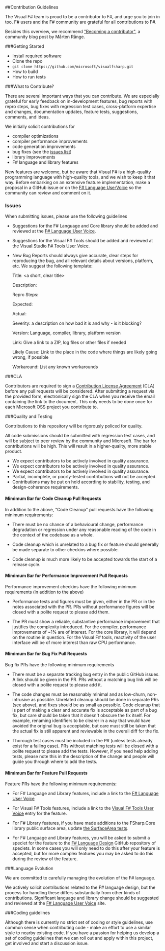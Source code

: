 ##Contribution Guidelines

The Visual F# team is proud to be a contributor to F#, and urge you to join in too. F# users and the F# community are grateful for all contributions to F#.

Besides this overview, we recommend ["Becoming a contributor"](http://mrange.wordpress.com/2014/12/11/becoming-an-fsharp-contributor/), a community blog post by Mårten Rånge. 

###Getting Started

- Install required software
- Clone the repo
 - `git clone https://github.com/microsoft/visualfsharp.git`
- How to build
- How to run tests

###What to Contribute?

There are several important ways that you can contribute. We are especially grateful for early feedback on in-development features, bug reports with repro steps, bug fixes with regression test cases, cross-platform expertise and changes, documentation updates, feature tests, suggestions, comments, and ideas. 

We initially solicit contributions for

- compiler optimizations
- compiler performance improvements
- code generation improvements
- bug fixes (see the [issues list](https://github.com/microsoft/visualfsharp/issues))
- library improvements
- F# language and library features

New features are welcome, but be aware that Visual F# is a high-quality programming language with high-quality tools, and we wish to keep it that way. Before embarking on an extensive feature implementation, make a proposal in a GitHub issue or on the [F# Language UserVoice](https://fslang.uservoice.com/) so the community can review and comment on it. 

### Issues

When submitting issues, please use the following guidelines

- Suggestions for the F# Language and Core library should be added and reviewed at the [F# Language User Voice](https://fslang.uservoice.com/).

- Suggestions for the Visual F# Tools should be added and reviewed at the [Visual Studio F# Tools  User Voice](https://visualstudio.uservoice.com/forums/121579-visual-studio/category/30935-languages-f-tools).

- New Bug Reports should always give accurate, clear steps for reproducing the bug, and all relevant details about versions, platform, etc.  We suggest the following template:

    Title: <a short, clear title>
    
    Description: <a description of the problem>
    
    Repro Steps: <step by step description>
    
    Expected: <what is expected>
    
    Actual: <what you really get>
    
    Severity: a description on how bad it is and why - is it blocking?
    
    Version: Language, compiler, library, platform version
    
    Link: Give a link to a ZIP, log files or other files if needed
    
    Likely Cause: Link to the place in the code where things are likely going wrong, if possible
    
    Workaround: List any known workarounds

###CLA

Contributors are required to sign a [Contribution License Agreement](https://cla.msopentech.com/) (CLA) before any pull requests will be considered. After submitting a request via the provided form, electronically sign the CLA when you receive the email containing the link to the document. This only needs to be done once for each Microsoft OSS project you contribute to.

###Quality and Testing

Contributions to this repository will be rigorously policed for quality.

All code submissions should be submitted with regression test cases, and will be subject to peer review by the community and Microsoft.  The bar for contributions will be high. This will result in a higher-quality, more stable product.

- We expect contributors to be actively involved in quality assurance.
- We expect contributors to be actively involved in quality assurance.
- We expect contributors to be actively involved in quality assurance.
- Partial, incomplete, or poorly-tested contributions will not be accepted.
- Contributions may be put on hold according to stability, testing, and design-coherence requirements.

#### Mimimum Bar for Code Cleanup Pull Requests

In addition to the above, "Code Cleanup" pull requests have the following minimum requirements:

- There must be no chance of a behavioural change, performance degradation or regression under any reasonable reading of the code in the context of the codebase as a whole.  

- Code cleanup which is unrelated to a bug fix or feature should generally be made separate to other checkins where possible. 
- Code cleanup is much more likely to be accepted towards the start of a release cycle. 

#### Mimimum Bar for Performance Improvement Pull Requests

Performance improvement checkins have the following minimum requirements (in addition to the above)

- Performance tests and figures must be given, either in the PR or in the notes associated with the PR.  PRs without performance figures will be closed with a polite request to please add them.

- The PR must show a reliable, substantive performance improvement that justifies the complexity introduced.  For the compiler, performance improvements of ~1% are of interest.  For the core library, it will depend on the routine in question. For the Visual F# tools, reactivity of the user interface will be of more interest than raw CPU performance.

#### Mimimum Bar for Bug Fix Pull Requests

Bug fix PRs have the following minimum requirements

- There must be a separate tracking bug entry in the public GitHub issues. A link should be given in the PR. PRs without a matching bug link will be closed with a polite request to please add it.

- The code changes must be reasonably minimal and as low-churn, non-intrusive as possible. Unrelated cleanup should be done in separate PRs (see above), and fixes should be as small as possible. Code cleanup that is part of making a clear and accurate fix is acceptable as part of a bug fix, but care should be taken that it doesn't obscure the fix itself. For example, renaming identifiers to be clearer in a way that would have avoided the original bug is acceptable, but care must still be taken that the actual fix is still apparent and reviewable in the overall diff for the fix.

- Thorough test cases must be included in the PR (unless tests already exist for a failing case). PRs without matching tests will be closed with a polite request to please add the tests.  However, if you need help adding tests, please note this in the description of the change and people will guide you through where to add the tests.

#### Mimimum Bar for Feature Pull Requests

Feature PRs have the following minimum requirements:

- For F# Language and Library features, include a link to the [F# Language User Voice](http://fslang.uservoice.com) 

- For Visual F# Tools features, include a link to the [Visual F# Tools User Voice](https://visualstudio.uservoice.com/forums/121579-visual-studio/category/30935-languages-f-tools) entry for the feature.

- For F# Library features, if you have made additions to the FSharp.Core library public surface area, update [the SurfaceArea tests](https://github.com/Microsoft/visualfsharp/tree/fsharp4/src/fsharp/FSharp.Core.Unittests).

- For F# Language and Library features, you will be asked to submit a speclet for the feature to the [F# Language Design](https://github.com/fsharp/FSharpLangDesign/) GitHub repository of speclets.  In some cases you will only need to do this after your feature is accepted, but for more complex features you may be asked to do this during the review of the feature.  

###Language Evolution

We are committed to carefully managing the evolution of the F# language.

We actively solicit contributions related to the F# language design, but the process for handling these differs substantially from other kinds of contributions. Significant language and library change should be suggested and reviewed at the [F# Language User Voice](https://fslang.uservoice.com/) site.

###Coding guidelines

Although there is currently no strict set of coding or style guidelines, use common sense when contributing code - make an effort to use a similar style to nearby existing code. If you have a passion for helping us develop a set of coding guidelines that we can roll out and apply within this project, get involved and start a discussion issue.
